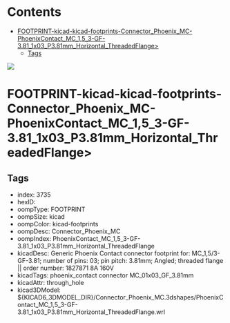 



Contents
========

* [FOOTPRINT-kicad-kicad-footprints-Connector_Phoenix_MC-PhoenixContact_MC_1,5_3-GF-3.81_1x03_P3.81mm_Horizontal_ThreadedFlange>](#footprint-kicad-kicad-footprints-connector_phoenix_mc-phoenixcontact_mc_15_3-gf-381_1x03_p381mm_horizontal_threadedflange)
	* [Tags](#tags)
  
![][im]
# FOOTPRINT-kicad-kicad-footprints-Connector_Phoenix_MC-PhoenixContact_MC_1,5_3-GF-3.81_1x03_P3.81mm_Horizontal_ThreadedFlange>

## Tags

- index: 3735
- hexID: 
- oompType: FOOTPRINT
- oompSize: kicad
- oompColor: kicad-footprints
- oompDesc: Connector_Phoenix_MC
- oompIndex: PhoenixContact_MC_1,5_3-GF-3.81_1x03_P3.81mm_Horizontal_ThreadedFlange
- kicadDesc: Generic Phoenix Contact connector footprint for: MC_1,5/3-GF-3.81; number of pins: 03; pin pitch: 3.81mm; Angled; threaded flange || order number: 1827871 8A 160V
- kicadTags: phoenix_contact connector MC_01x03_GF_3.81mm
- kicadAttr: through_hole
- kicad3DModel: ${KICAD6_3DMODEL_DIR}/Connector_Phoenix_MC.3dshapes/PhoenixContact_MC_1,5_3-GF-3.81_1x03_P3.81mm_Horizontal_ThreadedFlange.wrl



[im]: image.png
